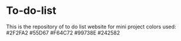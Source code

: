 # To-do-list
This is the repository of to do list website for mini project
colors used:
  #2F2FA2
  #55D67
  #F64C72
  #99738E
  #242582
